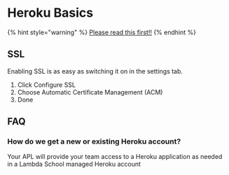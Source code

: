 # Heroku Basics

{% hint style="warning" %}
[Please read this first!!](https://docs.labs.lambdaschool.com/guides/always-read-this-first)
{% endhint %}

## SSL

Enabling SSL is as easy as switching it on in the settings tab.

1. Click Configure SSL
2. Choose Automatic Certificate Management \(ACM\)
3. Done

## FAQ

### How do we get a new or existing Heroku account?

Your APL will provide your team access to a Heroku application as needed in a Lambda School managed Heroku account

